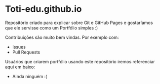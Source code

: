 # Toti-edu.github.io

Repositório criado para explicar sobre Git e GitHub Pages e gostaríamos que ele servisse como um Portfólio simples :)

Contribuições são muito bem vindas. Por exemplo com:

- Issues
- Pull Requests

Usuários que criarem portfólio usando este repositório iremos referenciar aqui em baixo:

- Ainda ninguém :(
